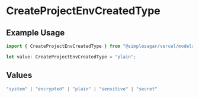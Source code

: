 # CreateProjectEnvCreatedType

## Example Usage

```typescript
import { CreateProjectEnvCreatedType } from "@simplesagar/vercel/models/createprojectenvop.js";

let value: CreateProjectEnvCreatedType = "plain";
```

## Values

```typescript
"system" | "encrypted" | "plain" | "sensitive" | "secret"
```